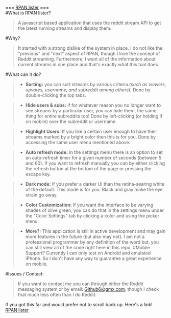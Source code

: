 === [RPAN lister](https://dextronix.github.io/RPAN-lister/) ===  
#What is RPAN lister?  
>A javascript based application that uses the reddit stream API to get the latest running streams and display them. 

#Why?  
>It started with a strong dislike of the system in place. I do not like the "previous" and "next" aspect of RPAN, though I love the concept of Reddit streaming. Furthermore, I want all of the information about current streams in one place and that's exactly what this tool does.  

#What can it do?  
>- **Sorting:** you can sort streams by various criteria *(such as viewers, upvotes, username, and subreddit among others*). Done by double-clicking the top tabs.

>- **Hide users & subs:** if for whatever reason you no longer want to see streams by a particular user, you can hide them, the same thing for entire subreddits too! Done by left-clicking (or holding if on mobile) over the subreddit or username.

>- **Highlight Users:** If you like a certain user enough to have their streams marked by a bright color then this is for you. Done by accessing the same user menu mentioned above.

>- **Auto refresh mode:** In the settings menu there is an option to set an auto-refresh timer for a given number of seconds (between 5 and 60). If you want to refresh manually you can by either clicking the refresh button at the bottom of the page or pressing the escape key. 

>- **Dark mode:** If you prefer a darker UI than the retina-searing white of the default. This mode is for you. Black and gray make the eye strain go away. 

>- **Color Customization:** If you want the interface to be varying shades of olive green, you can do that in the settings menu under the "Color Settings" tab by clicking a color and using the picker menu. 

>- **More?:** This application is still in active development and may gain more features in the future (but also may not). I am not a professional programmer by any definition of the word but, you can still view all of the code right here in this repo.
#Mobile Support?
>Currently I can only test on Android and emulated iPhone. So I don't have any way to guarantee a great experience on mobile. 

#Issues / Contact:
>If you want to contact me you can through either the Reddit messaging system or by email: Github6@gmx.com, though I check that much less often than I do Reddit.
  
  
If you got this far and would prefer not to scroll back up. Here's a link!  
[RPAN lister](https://dextronix.github.io/RPAN-lister/)  